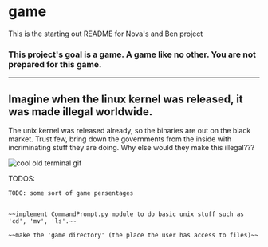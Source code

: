 # game

This is the starting out README for Nova's and Ben project

### This project's goal is a game. A game like no other. You are not prepared for this game.

--------------------------------------------------------------------------------------------------
## Imagine when the linux kernel was released, it was made illegal worldwide.
The unix kernel was released already, so the binaries are out on the black market.
Trust few, bring down the governments from the inside with incriminating stuff they are doing.
Why else would they make this illegal???





![cool old terminal gif](https://upload.wikimedia.org/wikipedia/commons/thumb/9/99/DEC_VT100_terminal.jpg/512px-DEC_VT100_terminal.jpg)


TODOS:

    TODO: some sort of game persentages


    ~~implement CommandPrompt.py module to do basic unix stuff such as 'cd', 'mv', 'ls'.~~

    ~~make the 'game directory' (the place the user has access to files)~~
